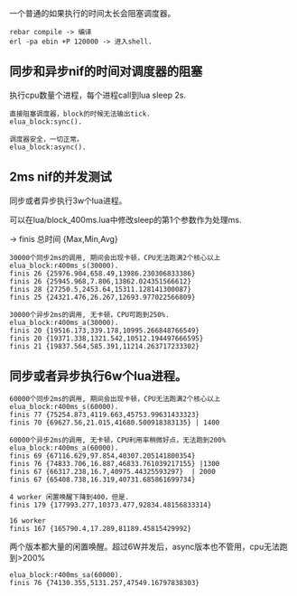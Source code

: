 一个普通的如果执行的时间太长会阻塞调度器。

```
rebar compile -> 编译
erl -pa ebin +P 120000 -> 进入shell.
```

## 同步和异步nif的时间对调度器的阻塞

执行cpu数量个进程，每个进程call到lua sleep 2s.

```
直接阻塞调度器，block的时候无法输出tick.
elua_block:sync().
```

```
调度器安全，一切正常。
elua_block:async().
```

## 2ms nif的并发测试

同步或者异步执行3w个lua进程。

可以在lua/block_400ms.lua中修改sleep的第1个参数作为处理ms.

-> finis 总时间 {Max,Min,Avg}

```
30000个同步2ms的调用, 期间会出现卡顿，CPU无法跑满2个核心以上
elua_block:r400ms_s(30000).
finis 26 {25976.904,658.49,13986.230306833386}
finis 26 {25945.968,7.806,13862.024351566612}
finis 28 {27250.5,2453.64,15311.128141300087}
finis 25 {24321.476,26.267,12693.977022566809}
```

```
30000个异步2ms的调用, 无卡顿，CPU可跑到250%.
elua_block:r400ms_a(30000).
finis 20 {19516.173,339.178,10995.266848766549}
finis 20 {19371.338,1321.542,10512.194497666595}
finis 21 {19837.564,585.391,11214.263717233302}
```

## 同步或者异步执行6w个lua进程。


```
60000个同步2ms的调用, 期间会出现卡顿，CPU无法跑满2个核心以上
elua_block:r400ms_s(60000).
finis 77 {75254.873,4119.663,45753.99631433323}
finis 70 {69627.56,21.015,41680.500918383135} | 1400
```

```
60000个异步2ms的调用, 无卡顿，CPU利用率稍微好点，无法跑到200%
elua_block:r400ms_a(60000).
finis 69 {67116.629,97.854,40307.205141800354}
finis 76 {74833.706,16.887,46833.761039217155} |1300
finis 67 {66317.238,16.7,40975.44325593297}  | 2000
finis 67 {65408.738,16.319,40731.685861699734}

4 worker 闲置唤醒下降到400，但是.
finis 179 {177993.277,10373.477,92834.48156833314}

16 worker
finis 167 {165790.4,17.289,81189.45815429992}

```

两个版本都大量的闲置唤醒。超过6W并发后，async版本也不管用，cpu无法跑到>200%

```
elua_block:r400ms_sa(60000).
finis 76 {74130.355,5131.257,47549.16797838303}
```
